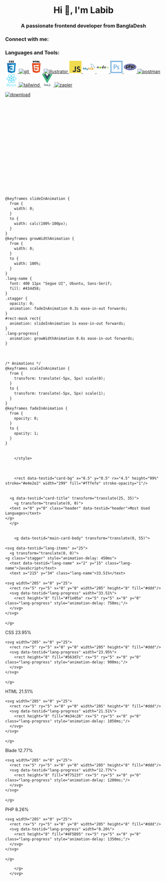 <h1 align="center">Hi 👋, I'm Labib</h1>
<h3 align="center">A passionate frontend developer from BanglaDesh</h3>

<h3 align="left">Connect with me:</h3>
<p align="left">
</p>

<h3 align="left">Languages and Tools:</h3>
<p align="left"> <a href="https://www.w3schools.com/css/" target="_blank" rel="noreferrer"> <img src="https://raw.githubusercontent.com/devicons/devicon/master/icons/css3/css3-original-wordmark.svg" alt="css3" width="40" height="40"/> </a> <a href="https://git-scm.com/" target="_blank" rel="noreferrer"> <img src="https://www.vectorlogo.zone/logos/git-scm/git-scm-icon.svg" alt="git" width="40" height="40"/> </a> <a href="https://www.w3.org/html/" target="_blank" rel="noreferrer"> <img src="https://raw.githubusercontent.com/devicons/devicon/master/icons/html5/html5-original-wordmark.svg" alt="html5" width="40" height="40"/> </a> <a href="https://www.adobe.com/in/products/illustrator.html" target="_blank" rel="noreferrer"> <img src="https://www.vectorlogo.zone/logos/adobe_illustrator/adobe_illustrator-icon.svg" alt="illustrator" width="40" height="40"/> </a> <a href="https://developer.mozilla.org/en-US/docs/Web/JavaScript" target="_blank" rel="noreferrer"> <img src="https://raw.githubusercontent.com/devicons/devicon/master/icons/javascript/javascript-original.svg" alt="javascript" width="40" height="40"/> </a> <a href="https://www.mysql.com/" target="_blank" rel="noreferrer"> <img src="https://raw.githubusercontent.com/devicons/devicon/master/icons/mysql/mysql-original-wordmark.svg" alt="mysql" width="40" height="40"/> </a> <a href="https://nodejs.org" target="_blank" rel="noreferrer"> <img src="https://raw.githubusercontent.com/devicons/devicon/master/icons/nodejs/nodejs-original-wordmark.svg" alt="nodejs" width="40" height="40"/> </a> <a href="https://www.photoshop.com/en" target="_blank" rel="noreferrer"> <img src="https://raw.githubusercontent.com/devicons/devicon/master/icons/photoshop/photoshop-line.svg" alt="photoshop" width="40" height="40"/> </a> <a href="https://www.php.net" target="_blank" rel="noreferrer"> <img src="https://raw.githubusercontent.com/devicons/devicon/master/icons/php/php-original.svg" alt="php" width="40" height="40"/> </a> <a href="https://postman.com" target="_blank" rel="noreferrer"> <img src="https://www.vectorlogo.zone/logos/getpostman/getpostman-icon.svg" alt="postman" width="40" height="40"/> </a> <a href="https://reactjs.org/" target="_blank" rel="noreferrer"> <img src="https://raw.githubusercontent.com/devicons/devicon/master/icons/react/react-original-wordmark.svg" alt="react" width="40" height="40"/> </a> <a href="https://tailwindcss.com/" target="_blank" rel="noreferrer"> <img src="https://www.vectorlogo.zone/logos/tailwindcss/tailwindcss-icon.svg" alt="tailwind" width="40" height="40"/> </a> <a href="https://vuejs.org/" target="_blank" rel="noreferrer"> <img src="https://raw.githubusercontent.com/devicons/devicon/master/icons/vuejs/vuejs-original-wordmark.svg" alt="vuejs" width="40" height="40"/> </a> <a href="https://zapier.com" target="_blank" rel="noreferrer"> <img src="https://www.vectorlogo.zone/logos/zapier/zapier-icon.svg" alt="zapier" width="40" height="40"/> </a>
  
<a href="https://imgbb.com/"><img src="https://i.ibb.co/ZLbxrgw/download.png" alt="download" border="0" width="15%" height="auto" /></a>  
</p>

<svg xmlns="http://www.w3.org/2000/svg" width="300" height="285" viewBox="0 0 300 285" fill="none" role="img" aria-labelledby="descId">
        <title id="titleId"/>
        <desc id="descId"/>
        <style>
          .header {
            font: 600 18px 'Segoe UI', Ubuntu, Sans-Serif;
            fill: #2f80ed;
            animation: fadeInAnimation 0.8s ease-in-out forwards;
          }
          @supports(-moz-appearance: auto) {
            /* Selector detects Firefox */
            .header { font-size: 15.5px; }
          }
          
    @keyframes slideInAnimation {
      from {
        width: 0;
      }
      to {
        width: calc(100%-100px);
      }
    }
    @keyframes growWidthAnimation {
      from {
        width: 0;
      }
      to {
        width: 100%;
      }
    }
    .lang-name {
      font: 400 11px "Segoe UI", Ubuntu, Sans-Serif;
      fill: #434d58;
    }
    .stagger {
      opacity: 0;
      animation: fadeInAnimation 0.3s ease-in-out forwards;
    }
    #rect-mask rect{
      animation: slideInAnimation 1s ease-in-out forwards;
    }
    .lang-progress{
      animation: growWidthAnimation 0.6s ease-in-out forwards;
    }
    

          
    /* Animations */
    @keyframes scaleInAnimation {
      from {
        transform: translate(-5px, 5px) scale(0);
      }
      to {
        transform: translate(-5px, 5px) scale(1);
      }
    }
    @keyframes fadeInAnimation {
      from {
        opacity: 0;
      }
      to {
        opacity: 1;
      }
    }
  
          
        </style>

        

        <rect data-testid="card-bg" x="0.5" y="0.5" rx="4.5" height="99%" stroke="#e4e2e2" width="299" fill="#fffefe" stroke-opacity="1"/>

        
      <g data-testid="card-title" transform="translate(25, 35)">
        <g transform="translate(0, 0)">
      <text x="0" y="0" class="header" data-testid="header">Most Used Languages</text>
    </g>
      </g>
    

        <g data-testid="main-card-body" transform="translate(0, 55)">
          
    <svg data-testid="lang-items" x="25">
      <g transform="translate(0, 0)">
    <g class="stagger" style="animation-delay: 450ms">
      <text data-testid="lang-name" x="2" y="15" class="lang-name">JavaScript</text>
      <text x="215" y="34" class="lang-name">33.51%</text>
      
    <svg width="205" x="0" y="25">
      <rect rx="5" ry="5" x="0" y="0" width="205" height="8" fill="#ddd"/>
      <svg data-testid="lang-progress" width="33.51%">
        <rect height="8" fill="#f1e05a" rx="5" ry="5" x="0" y="0" class="lang-progress" style="animation-delay: 750ms;"/>
      </svg>
    </svg>
  
    </g>
  </g><g transform="translate(0, 40)">
    <g class="stagger" style="animation-delay: 600ms">
      <text data-testid="lang-name" x="2" y="15" class="lang-name">CSS</text>
      <text x="215" y="34" class="lang-name">23.95%</text>
      
    <svg width="205" x="0" y="25">
      <rect rx="5" ry="5" x="0" y="0" width="205" height="8" fill="#ddd"/>
      <svg data-testid="lang-progress" width="23.95%">
        <rect height="8" fill="#563d7c" rx="5" ry="5" x="0" y="0" class="lang-progress" style="animation-delay: 900ms;"/>
      </svg>
    </svg>
  
    </g>
  </g><g transform="translate(0, 80)">
    <g class="stagger" style="animation-delay: 750ms">
      <text data-testid="lang-name" x="2" y="15" class="lang-name">HTML</text>
      <text x="215" y="34" class="lang-name">21.51%</text>
      
    <svg width="205" x="0" y="25">
      <rect rx="5" ry="5" x="0" y="0" width="205" height="8" fill="#ddd"/>
      <svg data-testid="lang-progress" width="21.51%">
        <rect height="8" fill="#e34c26" rx="5" ry="5" x="0" y="0" class="lang-progress" style="animation-delay: 1050ms;"/>
      </svg>
    </svg>
  
    </g>
  </g><g transform="translate(0, 120)">
    <g class="stagger" style="animation-delay: 900ms">
      <text data-testid="lang-name" x="2" y="15" class="lang-name">Blade</text>
      <text x="215" y="34" class="lang-name">12.77%</text>
      
    <svg width="205" x="0" y="25">
      <rect rx="5" ry="5" x="0" y="0" width="205" height="8" fill="#ddd"/>
      <svg data-testid="lang-progress" width="12.77%">
        <rect height="8" fill="#f7523f" rx="5" ry="5" x="0" y="0" class="lang-progress" style="animation-delay: 1200ms;"/>
      </svg>
    </svg>
  
    </g>
  </g><g transform="translate(0, 160)">
    <g class="stagger" style="animation-delay: 1050ms">
      <text data-testid="lang-name" x="2" y="15" class="lang-name">PHP</text>
      <text x="215" y="34" class="lang-name">8.26%</text>
      
    <svg width="205" x="0" y="25">
      <rect rx="5" ry="5" x="0" y="0" width="205" height="8" fill="#ddd"/>
      <svg data-testid="lang-progress" width="8.26%">
        <rect height="8" fill="#4F5D95" rx="5" ry="5" x="0" y="0" class="lang-progress" style="animation-delay: 1350ms;"/>
      </svg>
    </svg>
  
    </g>
  </g>
    </svg>
  
        </g>
      </svg>
